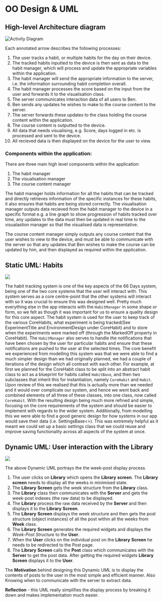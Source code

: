 # OO Design & UML

## High-level Architecture diagram

![Activity Diagram](https://raw.githubusercontent.com/simon-wh/66-Days/master/Portfolio%20A/Images/Architecture%20diagram.jpg)

Each annotated arrow describes the following processes:
1. The user tracks a habit, or multiple habits for the day on their device.
1. The tracked habits inputted to the device is then sent as data to the habit manager, which will process and update the appropriate variables within the application.
1. The habit manager will send the appropriate information to the server, i.e. the information surrounding habit completion overall.
1. The habit manager processes the score based on the input from the user and forwards it to the visualisation class.
1. The server communicates interaction data of all users to Ben.
1. Ben sends any updates he wishes to make to the course content to the server.
1. The server forwards these updates to the class holding the course content within the application.
1. The course content is outputted to the device.
1. All data that needs visualising, e.g. Score, days logged in etc. is processed and sent to the device.
1. All recieved data is then displayed on the device for the user to view.

### Components within the application:
There are three main high level components within the application:
1. The habit manager
1. The visualisation manager
1. The course content manager

The habit manager holds information for all the habits that can be tracked and directly retrieves information of the specific instances for these habits, it also ensures that habits are being stored correctly. The visualisation manager outputs data recieved from the habit manager to the device in a specific format e.g. a line graph to show progression of habits tracked over time, any updates to the data must then be updated in real time to the visualastion manager so that the visualised data is representative. 

The course content manager simply outputs any course content that the user wishes to view to the device, and must be able to communicate with the server so that any updates that Ben wishes to make the course can be updated by him, and then displayed as required within the application. 

## Static UML: Habits
![](https://github.com/simon-wh/66-Days/blob/master/Documentation/Development/UML%20Diagrams/Habits.png?raw=true)

The habit tracking system is one of the key aspects of the 66 Days system, being one of the two core systems that the user will interact with. This system serves as a core centre-point that the other systems will interact with so it was crucial to ensure this was designed well. Pretty much everything else in the app interacts with the `HabitManager` in some shape or form, so we felt as though it was important for us to ensure a quality design for this core aspect. The habit system is used for the user to keep track of the various CoreHabits, what experiment is being tracked(See ExperimentTitle and EnvironmentDesign under CoreHabit) and to store when the experiments were marked off (through the MarkedOff property in CoreHabit). The `HabitManager` also serves to handle the notifications that have been chosen by the user for particular habits and ensure that these notifications are pushed to the user at the selected times. The core benefit we experienced from modelling this system was that we were able to find a much simpler design than we had originally planned, we had a couple of iterations of the design which all contrast with each other. For example, at first we planned for the CoreHabit class to be split into an abstract habit class to act as a blueprint for habits called `HabitBase`, and then two subclasses that inherit this for instantiation, namely `CoreHabit` and `Habit`. Upon review of this we realised that this is actually more than we needed and it would over complicate our system, and hence we went back and combined elements of all three of these classes, into one class, now called `CoreHabit`. With the resulting design being much more refined and simple, focusing on the core requirements of the system and should be easier to implement with regards to the wider system. Additionally, from modelling this we were able to find a good generic design for how systems in our app would save their data (i.e. SettingsBase<>). This was extremely helpful as it meant we could set up a basic settings class that we could reuse and improve saving functionality across all aspects of the system at once.

## Dynamic UML: User interaction with the Library

![](https://github.com/simon-wh/66-Days/blob/master/Portfolio%20A/Images/Dynamic%20Library%20UML.png?raw=true)

The above Dynamic UML portrays the the week-post display process. 

1. The user clicks on **Library** which opens the **Library** **screen**. The **Library** **screen** needs to display all the weeks in minimised state.
2. The **Library** **Screen** gets the week structure from the **Library** class.
3.  The **Library** class then communicates with the **Server** and gets the week-post indexes (the raw data) to be displayed.
4. The **Library** process the raw data received by the **Server** and then displays it to the **Library** **Screen**.
5. The **Library** **Screen** displays the week structure and then gets the post structure (object instances) of all the post within all the weeks from **Week** class.
6. The **Library** **Screen** generates the required widgets and displays the *Week-Post Structure* to the **User**.
7. When the **User** clicks on the individual post on the **Library** **Screen** he needs to be redirected to the Post page.
8. The **Library** **Screen** calls the **Post** class which communicates with the **Server** to get the post data. After getting the required widgets **Library** **Screen** displays it to the **User**.

The **Motivation** behind designing this Dynamic UML is to display the contents of posts to the user in the most simple and efficient manner. Also Knowing when to communicate with the server to extract data.

**Reflection** - this UML really simplifies the display process by breaking it down and makes implementation much easier.